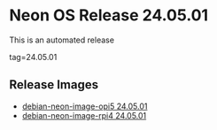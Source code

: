 # Neon OS Release 24.05.01
This is an automated release

tag=24.05.01

## Release Images
- [debian-neon-image-opi5 24.05.01](https://2222.us/app/files/neon_images/core/opi5/master/debian-neon-image-opi5_2024-05-01_14_25.img.xz)
- [debian-neon-image-rpi4 24.05.01](https://2222.us/app/files/neon_images/core/rpi4/master/debian-neon-image-rpi4_2024-05-01_14_25.img.xz)
